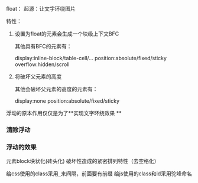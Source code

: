 float：
起源：让文字环绕图片

特性：

1. 设置为float的元素会生成一个块级上下文BFC

	其他具有BFC的元素有：
	
	display:inline-block/table-cell/...
	position:absolute/fixed/sticky
	overflow:hidden/scroll
	
2. 将破坏父元素的高度

   其他会破坏父元素的高度的元素有：
   
   display:none
   position:absolute/fixed/sticky
   
浮动的原本作用仅仅是为了**实现文字环绕效果
**

### 清除浮动

### 浮动的效果
元素block块状化(砖头化)
破坏性造成的紧密排列特性（去空格化）


给css使用的class采用`_`来间隔，前面要有前缀
给js使用的class和id采用驼峰命名